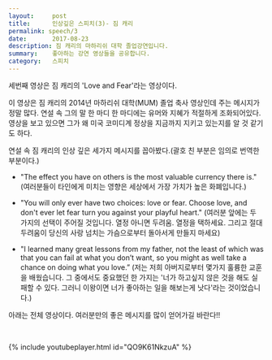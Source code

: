 ```yaml
---
layout:     post
title:      인상깊은 스피치(3)- 짐 캐리
permalink: speech/3
date:       2017-08-23
description: 짐 캐리의 마하리쉬 대학 졸업강연입니다.
summary:    좋아하는 강연 영상들을 공유합니다.
category: 	스피치
---
```


세번째 영상은 짐 캐리의 'Love and Fear'라는 영상이다.

이 영상은 짐 캐리의 2014년 마하리쉬 대학(MUM) 졸업 축사 영상인데 주는 메시지가 정말 많다.
연설 속 그의 말 한 마디 한 마디에는 유머와 지혜가 적절하게 조화되어있다.
영상을 보고 있으면 그가 왜 미국 코미디계 정상을 지금까지 지키고 있는지를 알 것 같기도 하다.

연설 속 짐 캐리의 인상 깊은 세가지 메시지를 꼽아봤다.(괄호 친 부분은 임의로 번역한 부분이다.)

* "The effect you have on others is the most valuable currency there is."
(여러분들이 타인에게 미치는 영향은 세상에서 가장 가치가 높은 화폐입니다.)


* "You will only ever have two choices: love or fear. Choose love, and don't ever let fear turn you against your playful heart."
(여러분 앞에는 두 가지의 선택이 주어질 것입니다. 열정 아니면 두려움. 열정을 택하세요. 그리고 절대 두려움이 당신의 사랑 넘치는 가슴으로부터 돌아서게 만들지 마세요)


* "I learned many great lessons from my father, not the least of which was that you can fail at what you don’t want, so you might as well take a chance on doing what you love.”
(저는 저희 아버지로부터 몇가지 훌륭한 교훈을 배웠습니다. 그 중에서도 중요했던 한 가지는 '너가 하고싶지 않은 것을 해도 실패할 수 있다. 그러니 이왕이면 너가 좋아하는 일을 해보는게 낫다'라는 것이었습니다.)

아래는 전체 영상이다. 여러분만의 좋은 메시지를 많이 얻어가길 바란다!!

<br>

{% include youtubeplayer.html id="QO9K61NkzuA" %} 